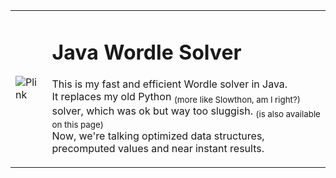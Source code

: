 <table style="border-collapse: collapse; width: 100%;">
  <tr>
    <!-- Image Cell -->
    <td>
      <img src="https://c.tenor.com/EYUlar2QIe4AAAAd/tenor.gif" 
           alt="Plink">
    </td>
    <!-- Text Cell -->
    <td>
      <h1>Java Wordle Solver</h1>
      <p>
        This is my fast and efficient Wordle solver in Java. <br>
        It replaces my old Python <sub>(more like Slowthon, am I right?)</sub> solver, which was ok but way too sluggish. <sub>(is also available on this page)</sub><br>
        Now, we're talking optimized data structures, precomputed values and near instant results.
      </p>
    </td>
  </tr>
</table>
